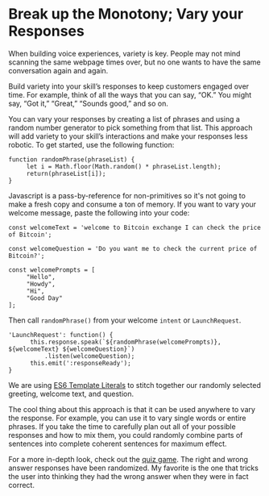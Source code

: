 Break up the Monotony; Vary your Responses
==========================================

When building voice experiences, variety is key. People may not mind
scanning the same webpage times over, but no one wants to have the same
conversation again and again.

Build variety into your skill’s responses to keep customers engaged over
time. For example, think of all the ways that you can say, “OK.” You
might say, “Got it,” “Great,” “Sounds good,” and so on.

You can vary your responses by creating a list of phrases and using a
random number generator to pick something from that list. This approach
will add variety to your skill’s interactions and make your responses
less robotic. To get started, use the following function:

    function randomPhrase(phraseList) {
         let i = Math.floor(Math.random() * phraseList.length);
         return(phraseList[i]);
    }

Javascript is a pass-by-reference for non-primitives so it's not going
to make a fresh copy and consume a ton of memory. If you want to vary
your welcome message, paste the following into your code:

    const welcomeText = 'welcome to Bitcoin exchange I can check the price of Bitcoin';

    const welcomeQuestion = 'Do you want me to check the current price of Bitcoin?';

    const welcomePrompts = [
         "Hello",
         "Howdy", 
         "Hi",
         "Good Day"
    ];

Then call `randomPhrase()` from your welcome `intent` or
`LaunchRequest`.

    'LaunchRequest': function() {
          this.response.speak(`${randomPhrase(welcomePrompts)}, ${welcomeText} ${welcomeQuestion}`)
              .listen(welcomeQuestion);
          this.emit(':responseReady');
    }

We are using [ES6 Template
Literals](https://developer.mozilla.org/en-US/docs/Web/JavaScript/Reference/Template_literals)
to stitch together our randomly selected greeting, welcome text, and
question.

The cool thing about this approach is that it can be used anywhere to
vary the response. For example, you can use it to vary single words or
entire phrases. If you take the time to carefully plan out all of your
possible responses and how to mix them, you could randomly combine parts
of sentences into complete coherent sentences for maximum effect.

For a more in-depth look, check out the [quiz
game](https://github.com/alexa/skill-sample-nodejs-quiz-game/blob/master/src/index.js). 
The right and wrong answer responses have been randomized. My favorite is
the one that tricks the user into thinking they had the wrong answer
when they were in fact correct.
